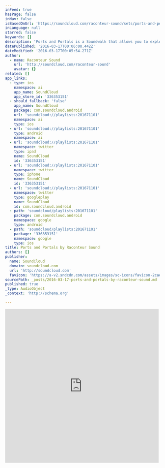 ```yaml
---
inFeed: true
hasPage: false
inNav: false
isBasedOnUrl: 'https://soundcloud.com/raconteur-sound/sets/ports-and-portals'
inLanguage: null
starred: false
keywords: []
description: 'Ports and Portals is a Soundwalk that allows you to explore beautiful downtown Savannah, GA, and experience various locations through the lens of soundscapes inspired by the local lore, history, and folktales.'
datePublished: '2016-03-17T00:06:00.442Z'
dateModified: '2016-03-17T00:05:54.271Z'
author:
  - name: Raconteur Sound
    url: 'http://soundcloud.com/raconteur-sound'
    avatar: {}
related: []
app_links:
  - type: ios
    namespace: ai
    app_name: SoundCloud
    app_store_id: '336353151'
  - should_fallback: 'false'
    app_name: SoundCloud
    package: com.soundcloud.android
    url: 'soundcloud://playlists:201671101'
    namespace: ai
    type: ios
  - url: 'soundcloud://playlists:201671101'
    type: android
    namespace: ai
  - url: 'soundcloud://playlists:201671101'
    namespace: twitter
    type: ipad
    name: SoundCloud
    id: '336353151'
  - url: 'soundcloud://playlists:201671101'
    namespace: twitter
    type: iphone
    name: SoundCloud
    id: '336353151'
  - url: 'soundcloud://playlists:201671101'
    namespace: twitter
    type: googleplay
    name: SoundCloud
    id: com.soundcloud.android
  - path: 'soundcloud/playlists:201671101'
    package: com.soundcloud.android
    namespace: google
    type: android
  - path: 'soundcloud/playlists:201671101'
    package: '336353151'
    namespace: google
    type: ios
title: Ports and Portals by Raconteur Sound
authors: []
publisher:
  name: SoundCloud
  domain: soundcloud.com
  url: 'http://soundcloud.com'
  favicon: 'https://a-v2.sndcdn.com/assets/images/sc-icons/favicon-2cadd14b.ico'
sourcePath: _posts/2016-03-17-ports-and-portals-by-raconteur-sound.md
published: true
_type: AudioObject
_context: 'http://schema.org'

---
```

<iframe src="https://cdn.embedly.com/widgets/media.html?src=https%3A%2F%2Fw.soundcloud.com%2Fplayer%2F%3Fvisual%3Dtrue%26url%3Dhttp%253A%252F%252Fapi.soundcloud.com%252Fplaylists%252F201671101%26show_artwork%3Dtrue&amp;url=https%3A%2F%2Fsoundcloud.com%2Fraconteur-sound%2Fsets%2Fports-and-portals&amp;image=http%3A%2F%2Fa1.sndcdn.com%2Fimages%2Ffb_placeholder.png%3F1457572929&amp;key=b7d04c9b404c499eba89ee7072e1c4f7&amp;type=text%2Fhtml&amp;schema=soundcloud" width="500" height="500" scrolling="no" frameborder="0" allowfullscreen="allowfullscreen" style=""></iframe>